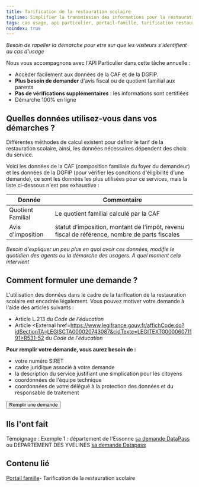 ```yaml
---
title: Tarification de la restauration scolaire
tagline: Simplifier la transmission des informations pour la restauration scolaire est important pour vous ?
tags: cas usage, api particulier, portail-famille, tarification restauration scolaire
noindex: true
---
```


_Besoin de rapeller la démarche pour etre sur que les visiteurs s'identifient au cas d'usage_

Nous vous accompagnons avec l'API Particulier dans cette tâche annuelle :

- Accèder facilement aux données de la CAF et de la DGFIP.
- **Plus besoin de demander** d'avis fiscal ou de quotient familial aux parents
- **Pas de vérifications supplémentaires** : les informations sont certifiées
- Démarche 100% en ligne

## Quelles données utilisez-vous dans vos démarches ?

Différentes méthodes de calcul existent pour définir le tarif de la restauration scolaire, ainsi, les données nécessaires dépendent des choix du service.

Voici les données de la CAF (composition familiale du foyer du demandeur) et les données de la DGFIP (pour vérifier les conditions d'éligibilité d'une demande), ce sont les données les plus utilisées pour ce services, mais la liste ci-dessous n'est pas exhaustive :

| Donnée            | Commentaire                                                                                   |
| ----------------- | --------------------------------------------------------------------------------------------- |
| Quotient Familial | Le quotient familial calculé par la CAF                                                       |
| Avis d'imposition | statut d’imposition, montant de l'impôt, revenu fiscal de référence, nombre de parts fiscales |

_Besoin d'expliquer un peu plus en quoi avoir ces données, modifie le quotidien des agents ou la démarche des usagers. A quel moment cela intervient_

## Comment formuler une demande ?

L'utilisation des données dans le cadre de la tarification de la restauration scolaire est encadrée légalement. Vous pouvez motiver votre demande à l'aide des articles suivants :

- Article <External href="https://www.legifrance.gouv.fr/affichCode.do;jsessionid=BADF41D6CFF34AAC5E88C9B3ADF9280C.tplgfr29s_1?idSectionTA=LEGISCTA000006182383&cidTexte=LEGITEXT000006071191&dateTexte=20190528">L.213</External> du _Code de l'éducation_
- Article <External href=https://www.legifrance.gouv.fr/affichCode.do?idSectionTA=LEGISCTA000020743087&cidTexte=LEGITEXT000006071191>R531-52</External> du _Code de l'éducation_

**Pour remplir votre demande, vous aurez besoin de :**

- votre numéro SIRET
- cadre juridique associé à votre demande
- la description du service justifiant une simplication pour les citoyens
- coordonnées de l'équipe technique
- coordonnées de votre délégué à la protection des données et du responsable de traitement

<Button href="https://signup.api.gouv.fr/api-particulier">Remplir une demande</Button>

## Ils l'ont fait

Témoignage :
Exemple 1 : département de l'Essonne [sa demande DataPass](https://signup.api.gouv.fr/api-particulier/513#organisation)
ou
DEPARTEMENT DES YVELINES [sa demande Datapass](https://signup.api.gouv.fr/api-particulier/1577#organisation)

## Contenu lié

[Portail famille](/guide/portail-famille)- Tarification de la restauration scolaire
